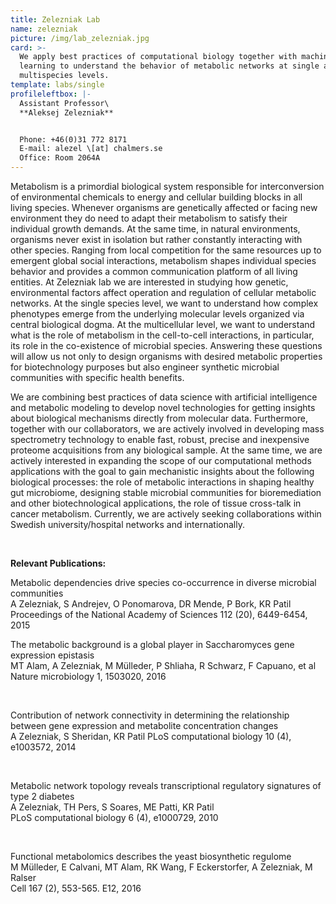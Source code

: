 ```yaml
---
title: Zelezniak Lab
name: zelezniak
picture: /img/lab_zelezniak.jpg
card: >-
  We apply best practices of computational biology together with machine
  learning to understand the behavior of metabolic networks at single and
  multispecies levels.
template: labs/single
profileleftbox: |-
  Assistant Professor\
  **Aleksej Zelezniak**


  Phone: +46(0)31 772 8171  
  E-mail: alezel \[at] chalmers.se  
  Office: Room 2064A
---
```

Metabolism is a primordial biological system responsible for interconversion of environmental chemicals to energy and cellular building blocks in all living species. Whenever organisms are genetically affected or facing new environment they do need to adapt their metabolism to satisfy their individual growth demands. At the same time, in natural environments, organisms never exist in isolation but rather constantly interacting with other species. Ranging from local competition for the same resources up to emergent global social interactions, metabolism shapes individual species behavior and provides a common communication platform of all living entities. At Zelezniak lab we are interested in studying how genetic, environmental factors affect operation and regulation of cellular metabolic networks. At the single species level, we want to understand how complex phenotypes emerge from the underlying molecular levels organized via central biological dogma. At the multicellular level, we want to understand what is the role of metabolism in the cell-to-cell interactions, in particular, its role in the co-existence of microbial species. Answering these questions will allow us not only to design organisms with desired metabolic properties for biotechnology purposes but also engineer synthetic microbial communities with specific health benefits.

We are combining best practices of data science with artificial intelligence and metabolic modeling to develop novel technologies for getting insights about biological mechanisms directly from molecular data. Furthermore, together with our collaborators, we are actively involved in developing mass spectrometry technology to enable fast, robust, precise and inexpensive proteome acquisitions from any biological sample. At the same time, we are actively interested in expanding the scope of our computational methods applications with the goal to gain mechanistic insights about the following biological processes: the role of metabolic interactions in shaping healthy gut microbiome, designing stable microbial communities for bioremediation and other biotechnological applications, the role of tissue cross-talk in cancer metabolism. Currently, we are actively seeking collaborations within Swedish university/hospital networks and internationally.

<br>

**Relevant Publications:**



Metabolic dependencies drive species co-occurrence in diverse microbial communities  
A Zelezniak, S Andrejev, O Ponomarova, DR Mende, P Bork, KR Patil  
Proceedings of the National Academy of Sciences 112 (20), 6449-6454, 2015
<br>


The metabolic background is a global player in Saccharomyces gene expression epistasis  
MT Alam, A Zelezniak, M Mülleder, P Shliaha, R Schwarz, F Capuano, et al  
Nature microbiology 1, 1503020, 2016

<br>



Contribution of network connectivity in determining the relationship between gene expression and metabolite concentration changes  
A Zelezniak, S Sheridan, KR Patil PLoS computational biology 10 (4), e1003572, 2014

<br>



Metabolic network topology reveals transcriptional regulatory signatures of type 2 diabetes  
A Zelezniak, TH Pers, S Soares, ME Patti, KR Patil  
PLoS computational biology 6 (4), e1000729, 2010

<br>



Functional metabolomics describes the yeast biosynthetic regulome   
M Mülleder, E Calvani, MT Alam, RK Wang, F Eckerstorfer, A Zelezniak, M Ralser  
Cell 167 (2), 553-565. E12, 2016
